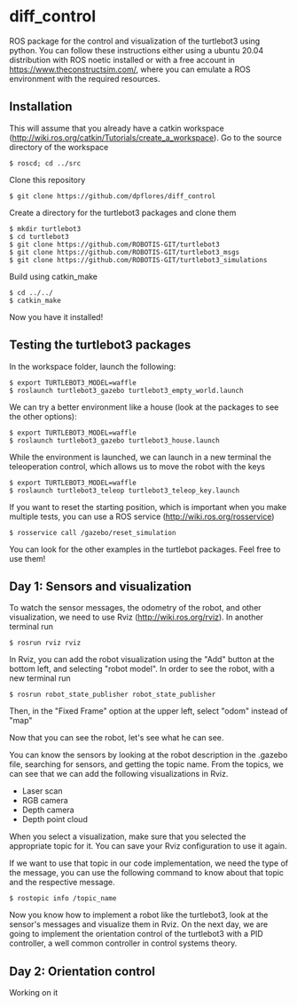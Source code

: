 diff_control
===

ROS package for the control and visualization of the turtlebot3 using python. You can follow these instructions either using a ubuntu 20.04 distribution with ROS noetic installed or with a free account in https://www.theconstructsim.com/, where you can emulate a ROS environment with the required resources.

## Installation

This will assume that you already have a catkin workspace (http://wiki.ros.org/catkin/Tutorials/create_a_workspace).
Go to the source directory of the workspace
  ```
  $ roscd; cd ../src
  ```
  
Clone this repository
  ```
  $ git clone https://github.com/dpflores/diff_control
  ```
Create a  directory for the turtlebot3 packages and clone them
  ```
  $ mkdir turtlebot3
  $ cd turtlebot3
  $ git clone https://github.com/ROBOTIS-GIT/turtlebot3
  $ git clone https://github.com/ROBOTIS-GIT/turtlebot3_msgs
  $ git clone https://github.com/ROBOTIS-GIT/turtlebot3_simulations

  ```

Build using catkin_make
  ```
  $ cd ../../
  $ catkin_make
  ```
Now you have it installed! 

## Testing the turtlebot3 packages

In the workspace folder, launch the following:
  ```
  $ export TURTLEBOT3_MODEL=waffle
  $ roslaunch turtlebot3_gazebo turtlebot3_empty_world.launch
  ```
We can try a better environment like a house (look at the packages to see the other options):
  ```
  $ export TURTLEBOT3_MODEL=waffle
  $ roslaunch turtlebot3_gazebo turtlebot3_house.launch
  ``` 
While the environment is launched, we can launch in a new terminal the teleoperation control, which allows us to move the robot with the keys
  ```
  $ export TURTLEBOT3_MODEL=waffle
  $ roslaunch turtlebot3_teleop turtlebot3_teleop_key.launch
  ``` 
If you want to reset the starting position, which is important when you make multiple tests, you can use a ROS service (http://wiki.ros.org/rosservice)
  ```
  $ rosservice call /gazebo/reset_simulation
  ``` 

You can look for the other examples in the turtlebot packages. Feel free to use them!
  
## Day 1: Sensors and visualization

To watch the sensor messages, the odometry of the robot, and other visualization, we need to use Rviz (http://wiki.ros.org/rviz). In another terminal run

  ```
  $ rosrun rviz rviz
  ``` 
In Rviz, you can add the robot visualization using the "Add" button at the bottom left, and selecting "robot model". In order to see the robot, with a new terminal run

  ```
  $ rosrun robot_state_publisher robot_state_publisher 
  ``` 
Then, in the "Fixed Frame" option at the upper left, select "odom" instead of "map"

Now that you can see the robot, let's see what he can see.

You can know the sensors by looking at the robot description in the .gazebo file, searching for sensors, and getting the topic name.
From the topics, we can see that we can add the following visualizations in Rviz.

<ul>
  <li>Laser scan</li>
  <li>RGB camera </li>
  <li>Depth camera</li>
  <li>Depth point cloud</li>
</ul>
When you select a visualization, make sure that you selected the appropriate topic for it. You can save your Rviz configuration to use it again.

If we want to use that topic in our code implementation, we need the type of the message, you can use the following command to know about that topic and the respective message.

  ```
  $ rostopic info /topic_name
  ``` 
Now you know how to implement a robot like the turtlebot3, look at the sensor's messages and visualize them in Rviz. On the next day, we are going to implement the orientation control of the turtlebot3 with a PID controller, a well common controller in control systems theory.

## Day 2: Orientation control

Working on it